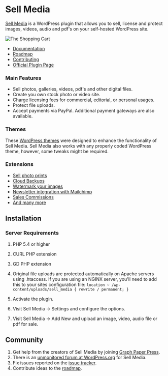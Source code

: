 # Sell Media #

[Sell Media](http://graphpaperpress.com/plugins/sell-media/) is a WordPress plugin that allows you to sell, license and protect images, videos, audio and pdf's on your self-hosted WordPress site.

![The Shopping Cart](http://s.wordpress.org/extend/plugins/sell-media/screenshot-1.png)

* [Documentation](http://graphpaperpress.com/docs/sell-media/)
* [Roadmap](https://github.com/graphpaperpress/Sell-Media/blob/master/ROADMAP.md)
* [Contributing](https://github.com/graphpaperpress/Sell-Media/blob/master/CONTRIBUTING.md)
* [Official Plugin Page](http://graphpaperpress.com/plugins/sell-media/)

### Main Features ###

*   Sell photos, galleries, videos, pdf's and other digital files.
*   Create you own stock photo or video site.
*   Charge licensing fees for commercial, editorial, or personal usages.
*   Protect file uploads.
*   Accept payments via PayPal. Additional payment gateways are also available.

### Themes ###

These [WordPress themes](http://graphpaperpress.com/wordpress-themes/sell-media/) were designed to enhance the functionality of Sell Media. Sell Media also works with any properly coded WordPress theme, however, some tweaks might be required.

### Extensions ###

* [Sell photo prints](http://graphpaperpress.com/plugins/sell-media-reprints)
* [Cloud Backups](http://graphpaperpress.com/plugins/sell-media-s3)
* [Watermark your images](http://graphpaperpress.com/plugins/sell-media-watermark)
* [Newsletter integration with Mailchimp](http://graphpaperpress.com/plugins/sell-media-mailchimp)
* [Sales Commissions](http://graphpaperpress.com/plugins/sell-media-commissions)
* [And many more](https://graphpaperpress.com/extensions/sell-media/)

## Installation ##

### Server Requirements ###

1. PHP 5.4 or higher
2. CURL PHP extension
3. GD PHP extension
4. Original file uploads are protected automatically on Apache servers using .htaccess. If you are using an NGINX server, you'll need to add this to your sites configuration file:
`location ~ /wp-content/uploads/sell_media {
    rewrite / permanent;
}`

1. Activate the plugin.
2. Visit Sell Media -> Settings and configure the options.
3. Visit Sell Media -> Add New and upload an image, video, audio file or pdf for sale.

## Community ##

1. Get help from the creators of Sell Media by joining [Graph Paper Press](https://graphpaperpress.com).
2. There is an [unmonitored forum at WordPress.org](https://wordpress.org/support/plugin/sell-media) for Sell Media.
3. Fix issues reported on the [issue tracker](https://github.com/graphpaperpress/Sell-Media/issues).
4. Contribute ideas to the [roadmap](https://github.com/graphpaperpress/Sell-Media/blob/master/ROADMAP.md).